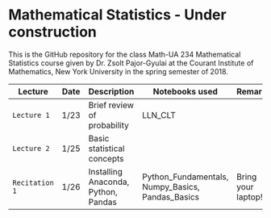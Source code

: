 # Mathematical Statistics - Under construction

This is the GitHub repository for the class Math-UA 234 Mathematical Statistics course given by Dr. Zsolt Pajor-Gyulai at the Courant Institute of Mathematics, New York University in the spring semester of 2018.

| Lecture | Date | Description | Notebooks used | Remark |
| --- | --- | --- | --- | --- |
| `Lecture 1`    | 1/23 | Brief review of probability | LLN_CLT | | 
| `Lecture 2`    | 1/25 | Basic statistical concepts | | |
| `Recitation 1` | 1/26 | Installing Anaconda, Python, Pandas | Python_Fundamentals, Numpy_Basics, Pandas_Basics| Bring your laptop! |


